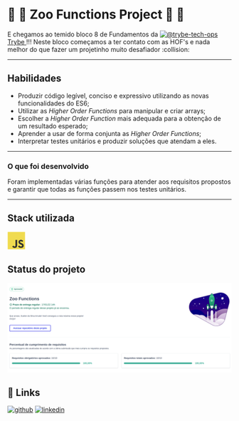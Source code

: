 # :tiger: :bear: Zoo Functions Project :crocodile: :penguin:
<p>E chegamos ao temido bloco 8 de Fundamentos da  
   <a href="https://www.betrybe.com/" target="_blank">
      <img src="https://avatars.githubusercontent.com/u/82593112?s=48&amp;v=4" width="24" height="24" alt="@trybe-tech-ops">
      Trybe
   </a> !!! Neste bloco começamos a ter contato com as HOF's e nada melhor do que fazer um projetinho muito desafiador :collision: </p>
   
---

## Habilidades

- Produzir código legível, conciso e expressivo utilizando as novas funcionalidades do ES6;
- Utilizar as _Higher Order Functions_ para manipular e criar arrays;
- Escolher a _Higher Order Function_ mais adequada para a obtenção de um resultado esperado;
- Aprender a usar de forma conjunta as _Higher Order Functions_;
- Interpretar testes unitários e produzir soluções que atendam a eles.

---

### O que foi desenvolvido

Foram implementadas várias funções para atender aos requisitos propostos e garantir que todas as funções passem nos testes unitários.

---

## Stack utilizada
<p>
 <img src="https://raw.githubusercontent.com/devicons/devicon/master/icons/javascript/javascript-original.svg" alt="javascript" width="40" height="40"/> 
</p>


## Status do projeto
<img src="zooFunction-status.png" alt="zooFunction-status.png"/>


## 🔗 Links

[![github](https://img.shields.io/badge/my_portfolio-000?style=for-the-badge&logo=ko-fi&logoColor=white)](https://github.com/onyrius)
[![linkedin](https://img.shields.io/badge/linkedin-0A66C2?style=for-the-badge&logo=linkedin&logoColor=white)](https://www.linkedin.com/)

